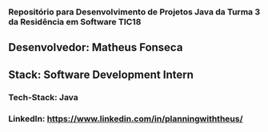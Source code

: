 ### Repositório para Desenvolvimento de Projetos Java da Turma 3 da Residência em Software TIC18

## Desenvolvedor: Matheus Fonseca
## Stack: Software Development Intern
### Tech-Stack: Java
### LinkedIn: https://www.linkedin.com/in/planningwiththeus/ 